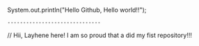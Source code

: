   System.out.println("Hello Github, Hello world!!");

    ------------------------------

  // Hii, Layhene here! I am so proud that a did my fist repository!!!

